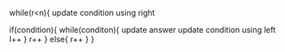 while(r<n){
  update condition using right
  
  if(condition){
    while(conditon){
      update answer
      update condition using left
      l++
    }
    r++
  }
  else{
    r++
  }
}
